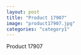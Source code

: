 ```yaml
---
layout: post
title: "Product 17907"
image: "product17907.jpg"
categories: "category1"
---
```

Product 17907
